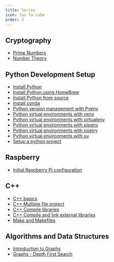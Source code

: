 ```yaml
---
title: Series
icon: fas fa-cube
order: 2
---
```


## Cryptography

- <a href="../posts/prime-numbers">Prime Numbers</a>
- <a href="../posts/number-theory">Number Theory</a>

## Python Development Setup

- <a href="../posts/install-python">Install Python</a>
- <a href="../posts/install-python-brew">Install Python using HomeBrew</a>
- <a href="../posts/install-python-source">Install Python from source</a>
- <a href="../posts/conda">Install conda</a>
- <a href="../posts/pyenv">Python version management with Pyenv</a>
- <a href="../posts/python-virtual-environments-with-venv">Python virtual environments with venv</a>
- <a href="../posts/python-virtual-environments-with-virtualenv">Python virtual environments with virtualenv</a>
- <a href="../posts/python-virtual-environments-with-pipenv">Python virtual environments with pipenv</a>
- <a href="../posts/python-virtual-environments-with-poetry">Python virtual environments with poetry </a>
- <a href="../posts/python-virtual-environments-with-uv">Python virtual environments with uv </a>
- <a href="../posts/python-project">Setup a python project</a>


## Raspberry

- <a href="../posts/raspberry-intro">Initial Raspberry Pi configuration</a>
<!-- - <a href="../posts/raspberry-remote-ssh">Raspberry remote SSH access</a> -->

## C++

- <a href="../posts/cpp-basics">C++ basics</a>
- <a href="../posts/cpp-multifile-project">C++ Multiple file project</a>
- <a href="../posts/cpp-compile-library">C++ Compile libraries</a>
- <a href="../posts/cpp-compile-link-external-lib">C++ Compile and link external libraries</a>
- <a href="../posts/cpp-make">Make and Makefiles</a>

## Algorithms and Data Structures

- <a href="../posts/introduction-to-graphs">Introduction to Graphs</a>
- <a href="../posts/depth-first-search">Graphs - Depth First Search</a>

